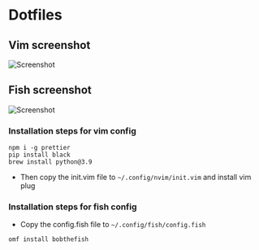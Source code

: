 # Dotfiles
## Vim screenshot
![Screenshot](https://raw.githubusercontent.com/samrath2007/Dotfiles/main/Screenshot%202021-05-29%20at%2010.07.53%20AM.png)
## Fish screenshot
![Screenshot](https://github.com/samrath2007/Dotfiles/blob/main/Screenshot%202021-05-26%20at%2011.08.05%20AM.png)

### Installation steps for vim config
```
npm i -g prettier
pip install black
brew install python@3.9
```
- Then copy the init.vim file to `~/.config/nvim/init.vim` and install vim plug
### Installation steps for fish config
- Copy the config.fish file to `~/.config/fish/config.fish`
```
omf install bobthefish
```
